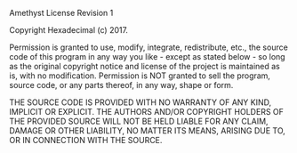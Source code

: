 Amethyst License
Revision 1

Copyright Hexadecimal (c) 2017.

Permission is granted to use, modify, integrate, redistribute, etc., the source code of this program
in any way you like - except as stated below - so long as the original copyright notice and license
of the project is maintained as is, with no modification. Permission is NOT granted to sell the program,
source code, or any parts thereof, in any way, shape or form.

THE SOURCE CODE IS PROVIDED WITH NO WARRANTY OF ANY KIND, IMPLICIT OR EXPLICIT.
THE AUTHORS AND/OR COPYRIGHT HOLDERS OF THE PROVIDED SOURCE WILL NOT BE HELD LIABLE FOR ANY CLAIM,
DAMAGE OR OTHER LIABILITY, NO MATTER ITS MEANS, ARISING DUE TO, OR IN CONNECTION WITH THE SOURCE.